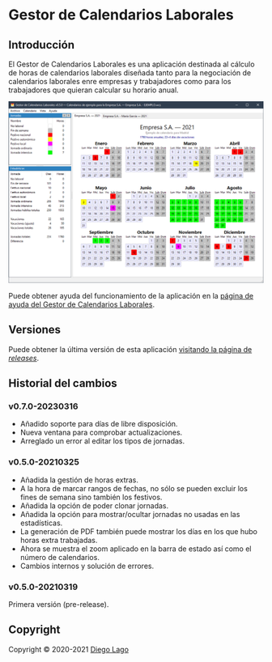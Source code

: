# Gestor de Calendarios Laborales

## Introducción

El Gestor de Calendarios Laborales es una aplicación destinada al cálculo de
horas de calendarios laborales diseñada tanto para la negociación de calendarios
laborales enre empresas y trabajadores como para los trabajadores que quieran
calcular su horario anual.

![Pantalla principal del Gestor de Calendarios Laborales](./art/wcm-main-window.png)


Puede obtener ayuda del funcionamiento de la aplicación en la [página de ayuda
del Gestor de Calendarios Laborales](https://diegolagoglez.github.io/wcm/).

## Versiones

Puede obtener la última versión de esta aplicación [visitando la página de
*releases*](https://github.com/diegolagoglez/wcm/releases).

## Historial del cambios

### v0.7.0-20230316

* Añadido soporte para días de libre disposición.
* Nueva ventana para comprobar actualizaciones.
* Arreglado un error al editar los tipos de jornadas.

### v0.5.0-20210325

* Añadida la gestión de horas extras.
* A la hora de marcar rangos de fechas, no sólo se pueden excluir los fines de semana sino también los festivos.
* Añadida la opción de poder clonar jornadas.
* Añadida la opción para mostrar/ocultar jornadas no usadas en las estadísticas.
* La generación de PDF también puede mostrar los días en los que hubo horas extra trabajadas.
* Ahora se muestra el zoom aplicado en la barra de estado así como el número de calendarios.
* Cambios internos y solución de errores.

### v0.5.0-20210319

Primera versión (pre-release).

## Copyright

Copyright © 2020-2021 [Diego Lago](https://twitter.com/diegolgz)


